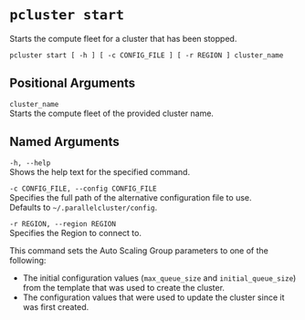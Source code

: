 # `pcluster start`<a name="pcluster.start"></a>

Starts the compute fleet for a cluster that has been stopped\.

```
pcluster start [ -h ] [ -c CONFIG_FILE ] [ -r REGION ] cluster_name
```

## Positional Arguments<a name="pcluster.start.arg"></a>

`cluster_name`  
Starts the compute fleet of the provided cluster name\.

## Named Arguments<a name="pcluster.start.namedarg"></a>

`-h, --help`  
Shows the help text for the specified command\.

`-c CONFIG_FILE, --config CONFIG_FILE`  
Specifies the full path of the alternative configuration file to use\.  
Defaults to `~/.parallelcluster/config`\.

`-r REGION, --region REGION`  
Specifies the Region to connect to\.

This command sets the Auto Scaling Group parameters to one of the following: 
+ The initial configuration values \(`max_queue_size` and `initial_queue_size`\) from the template that was used to create the cluster\.
+ The configuration values that were used to update the cluster since it was first created\.